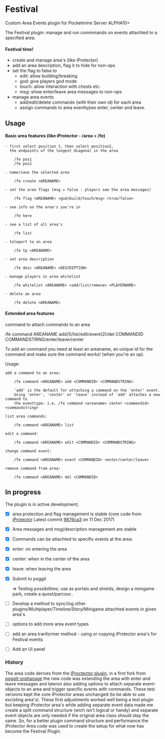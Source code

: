# Festival
Custom Area Events plugin for Pocketmine Server ALPHA10+

The Festival plugin: manage and run commmands on events attachted to a specified area.

#### Festival time!
- create and manage area's (like iProtector)
- add an area description, flag it to hide for non-ops
- set the flag to false to
  - edit: allow building/breaking
  - god: give players god mode 
  - touch: allow interaction with chests etc.  
  - msg: show enter/leave area messages to non-ops 
- manage area events
  - add/edit/delete commands (with their own id) for each area
  - assign commands to area eventtypes enter, center and leave.

## Usage

#### Basic area features (like iProtector - /area = /fe)

	- first select position 1, then select position2, 
	  the endpoints of the longest diagonal in the area

		/fe pos1
		/fe pos2

	- name/save the selected area

		/fe create <AREANAME>  

	- set the area flags (msg = false : players see the area messages)
	
		/fe flag <AREANAME> <god/build/touch/msg> <true/false>

	- see info on the area's you're in
	
		/fe here

	- see a list of all area's
	
		/fe list

	- teleport to an area
	
		/fe tp <AREANAME>
  
	- set area description
		
		/fe desc <AREANAME> <DESCRIPTION>
  
	- manage players in area whitelist
	
		/fe whitelist <AREANAME> <add/list/remove> <PLAYERNAME>
  
	- delete an area
	
		/fe delete <AREANAME>
  


#### Extended area features
command to attach commands to an area

/fe command AREANAME add(1)/list/edit/event(2)/del COMMANDID COMMANDSTRING/enter/leave/center 

To add an command you need at least an areaname, an unique id for the command and make sure the command works! (when you're an op).

Usage:
	
	add a command to an area:

		/fe command <AREANAME> add <COMMANDID> <COMMANDSTRING>

		'add' is the default for attaching a command on the 'enter' event. 
		Using 'enter', 'center' or 'leave' instead of 'add' attaches a new command to 
		the eventtype: i.e. /fe command <areaname> center <commandid> <commandstring>

	list area commands:
	
		/fe command <AREANAME> list
		
	edit a command:
	
		/fe command <AREANAME> edit <COMMANDID> <COMMANDSTRING>
	
	change command event:
	
		/fe command <AREANAME> event <COMMANDID> <enter/center/leave>
		
	remove command from area:
	
		/fe command <AREANAME> del <COMMANDID>



## In progress

The plugin is in active development; 
  - [x] area protection and flag management is stable 
  (core code from [iProtector](https://github.com/poggit-orphanage/iProtector) 
  Latest commit [9876ca3](https://github.com/poggit-orphanage/iProtector/commit/9876ca3acd48830599b3715346a1cf8ac964bdbd) on 11 Dec 2017) 

  - [x] Area messages and msg/description management are stable

  - [x] Commands can be attachted to specific events at the area: 
  - [x] enter: on entering the area
  - [x] center: when in the center of the area
  - [x] leave: when leaving the area

  - [x] Submit to poggit
  
	=> Testing possibilities; use as portals and shields, design a minigame park, create a quest/parcour.. 

  - [ ] Develop a method to sync/log other plugins/Multiplayer/Timeline/Story/Minigame attachted events in given area's
  - [ ] options to add more area event types
  - [ ] add an area tranformer method - using or copying iProtector area's for Festival events 
  - [ ] Add an UI panel  

### History

The area code derives from the [iProctector plugin](https://github.com/LDX-MCPE/iProtector), in a first fork from [poggit-orphanage](https://github.com/poggit-orphanage/iProtector) the new code was extending the area with enter and leave messages and lateron also adding options to attach separate event-objects to an area and trigger specific events with commands. These test versions kept the core iProtector areas unchanged (to be able to use excisting area's).
These first adjustments worked well being a test plugin but keeping iProtector area's while adding separate event data made me create a split command structure (wich isn't logical or handy) and separate event objects are only needed if the original area class should stay the same. So, for a better plugin command structure and performance the iProtector Area code was used to create the setup for what now has become the Festival Plugin.
